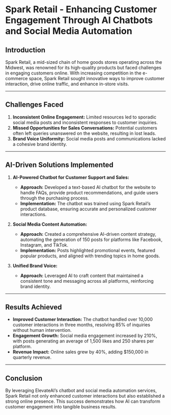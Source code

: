 # **Spark Retail - Enhancing Customer Engagement Through AI Chatbots and Social Media Automation**  

## **Introduction**  
Spark Retail, a mid-sized chain of home goods stores operating across the Midwest, was renowned for its high-quality products but faced challenges in engaging customers online. With increasing competition in the e-commerce space, Spark Retail sought innovative ways to improve customer interaction, drive online traffic, and enhance in-store visits.  

---

## **Challenges Faced**  
1. **Inconsistent Online Engagement:** Limited resources led to sporadic social media posts and inconsistent responses to customer inquiries.  
2. **Missed Opportunities for Sales Conversations:** Potential customers often left queries unanswered on the website, resulting in lost leads.  
3. **Brand Voice Uniformity:** Social media posts and communications lacked a cohesive brand identity.  

---

## **AI-Driven Solutions Implemented**  
1. **AI-Powered Chatbot for Customer Support and Sales:**  
   - **Approach:** Developed a text-based AI chatbot for the website to handle FAQs, provide product recommendations, and guide users through the purchasing process.  
   - **Implementation:** The chatbot was trained using Spark Retail’s product database, ensuring accurate and personalized customer interactions.  

2. **Social Media Content Automation:**  
   - **Approach:** Created a comprehensive AI-driven content strategy, automating the generation of 150 posts for platforms like Facebook, Instagram, and TikTok.  
   - **Implementation:** Posts highlighted promotional events, featured popular products, and aligned with trending topics in home goods.  

3. **Unified Brand Voice:**  
   - **Approach:** Leveraged AI to craft content that maintained a consistent tone and messaging across all platforms, reinforcing brand identity.  

---

## **Results Achieved**  
- **Improved Customer Interaction:** The chatbot handled over 10,000 customer interactions in three months, resolving 85% of inquiries without human intervention.  
- **Engagement Growth:** Social media engagement increased by 210%, with posts generating an average of 1,500 likes and 250 shares per platform.  
- **Revenue Impact:** Online sales grew by 40%, adding $150,000 in quarterly revenue.  

---

## **Conclusion**  
By leveraging ElevateAI’s chatbot and social media automation services, Spark Retail not only enhanced customer interactions but also established a strong online presence. This success demonstrates how AI can transform customer engagement into tangible business results. 

